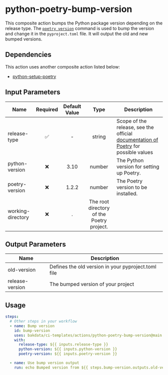 # python-poetry-bump-version

This composite action bumps the Python package version depending on the release type. The [`poetry version`](https://python-poetry.org/docs/cli/#version) command is used to bump the version and change it in the `pyproject.toml` file. It will output the old and new bumped versions.

## Dependencies

This action uses another composite action listed below:

- [python-setup-poetry](https://github.com/bakdata/ci-templates/tree/main/actions/python-setup-poetry)

## Input Parameters

| Name              | Required | Default Value |                   Type                    | Description                                                                                                                       |
| ----------------- | :------: | :-----------: | :---------------------------------------: | --------------------------------------------------------------------------------------------------------------------------------- |
| release-type      |    ✅    |       -       |                  string                   | Scope of the release, see the official [documentation of Poetry](https://python-poetry.org/docs/cli/#version) for possible values |
| python-version    |    ❌    |     3.10      |                  number                   | The Python version for setting up Poetry.                                                                                         |
| poetry-version    |    ❌    |     1.2.2     |                  number                   | The Poetry version to be installed.                                                                                               |
| working-directory |    ❌    |       .       | The root directory of the Poetry project. |                                                                                                                                   |

## Output Parameters

| Name            | Description                                         |
| --------------- | --------------------------------------------------- |
| old-version     | Defines the old version in your pyproject.toml file |
| release-version | The bumped version of your project                  |

## Usage

```yaml
steps:
  # Other steps in your workflow
  - name: Bump version
    id: bump-version
    uses: bakdata/ci-templates/actions/python-poetry-bump-version@main
    with:
      release-type: ${{ inputs.release-type }}
      python-version: ${{ inputs.python-version }}
      poetry-version: ${{ inputs.poetry-version }}

  - name: Use bump version output
    run: echo Bumped version from ${{ steps.bump-version.outputs.old-version }} to ${{ steps.bump-version.outputs.release-version }}
```

